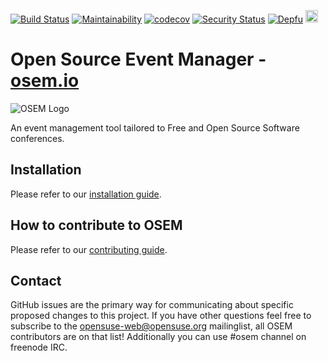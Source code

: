 [![Build Status](https://travis-ci.com/CactusPuppy/snapcon.svg?branch=master)](https://travis-ci.com/CactusPuppy/snapcon)
[![Maintainability](https://api.codeclimate.com/v1/badges/6c7fc446b3b10866ba71/maintainability)](https://codeclimate.com/github/CactusPuppy/snapcon/maintainability)
[![codecov](https://codecov.io/gh/CactusPuppy/snapcon/branch/master/graph/badge.svg?token=y4aEAtw6KJ)](https://codecov.io/gh/CactusPuppy/snapcon)
[![Security Status](https://hakiri.io/github/CactusPuppy/snapcon/master.svg)](https://hakiri.io/github/CactusPuppy/snapcon/master)
[![Depfu](https://badges.depfu.com/badges/16eb1ffb3a9f1a36c4e595a5ae2a1dca/overview.svg)](https://depfu.com/github/CactusPuppy/snapcon?project_id=22682)
<a href="https://heroku.com/deploy?template=https://github.com/openSUSE/osem/tree/v1.0">
  <img src="https://www.herokucdn.com/deploy/button.svg" height="20px" alt="Deploy">
</a>
# Open Source Event Manager - [osem.io](https://osem.io)
![OSEM Logo](doc/osem-logo.png)

An event management tool tailored to Free and Open Source Software conferences.

## Installation
Please refer to our [installation guide](INSTALL.md).

## How to contribute to OSEM
Please refer to our [contributing guide](CONTRIBUTING.md).

## Contact
GitHub issues are the primary way for communicating about specific proposed changes to this project. If you have other questions feel free to subscribe to the [opensuse-web@opensuse.org](http://lists.opensuse.org/opensuse-web/) mailinglist, all OSEM contributors are on that list! Additionally you can use #osem channel on freenode IRC.
